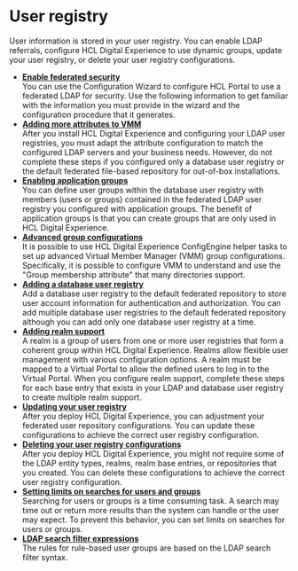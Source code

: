 # User registry

User information is stored in your user registry. You can enable LDAP referrals, configure HCL Digital Experience to use dynamic groups, update your user registry, or delete your user registry configurations.

-   **[Enable federated security](../user_registry/cw_ldap.md)**  
You can use the Configuration Wizard to configure HCL Portal to use a federated LDAP for security. Use the following information to get familiar with the information you must provide in the wizard and the configuration procedure that it generates.
-   **[Adding more attributes to VMM](../user_registry/vmm_atts/)**  
After you install HCL Digital Experience and configuring your LDAP user registries, you must adapt the attribute configuration to match the configured LDAP servers and your business needs. However, do not complete these steps if you configured only a database user registry or the default federated file-based repository for out-of-box installations.
-   **[Enabling application groups](../user_registry/app_group.md)**  
You can define user groups within the database user registry with members \(users or groups\) contained in the federated LDAP user registry you configured with application groups. The benefit of application groups is that you can create groups that are only used in HCL Digital Experience.
-   **[Advanced group configurations](../user_registry/adv_grps_cfg/)**  
It is possible to use HCL Digital Experience ConfigEngine helper tasks to set up advanced Virtual Member Manager \(VMM\) group configurations. Specifically, it is possible to configure VMM to understand and use the "Group membership attribute" that many directories support.
-   **[Adding a database user registry](../user_registry/db_user_registry/)**  
Add a database user registry to the default federated repository to store user account information for authentication and authorization. You can add multiple database user registries to the default federated repository although you can add only one database user registry at a time.
-   **[Adding realm support](../user_registry/cfg_realm.md)**  
A realm is a group of users from one or more user registries that form a coherent group within HCL Digital Experience. Realms allow flexible user management with various configuration options. A realm must be mapped to a Virtual Portal to allow the defined users to log in to the Virtual Portal. When you configure realm support, complete these steps for each base entry that exists in your LDAP and database user registry to create multiple realm support.
-   **[Updating your user registry](../user_registry/update_user_registry/)**  
After you deploy HCL Digital Experience, you can adjustment your federated user repository configurations. You can update these configurations to achieve the correct user registry configuration.
-   **[Deleting your user registry configurations](../user_registry/delete_user_registry/)**  
After you deploy HCL Digital Experience, you might not require some of the LDAP entity types, realms, realm base entries, or repositories that you created. You can delete these configurations to achieve the correct user registry configuration.
-   **[Setting limits on searches for users and groups](../user_registry/adusrgrp_search.md)**  
Searching for users or groups is a time consuming task. A search may time out or return more results than the system can handle or the user may expect. To prevent this behavior, you can set limits on searches for users or groups.
-   **[LDAP search filter expressions](../user_registry/rbug_ldapfltrxprns.md)**  
The rules for rule-based user groups are based on the LDAP search filter syntax.


